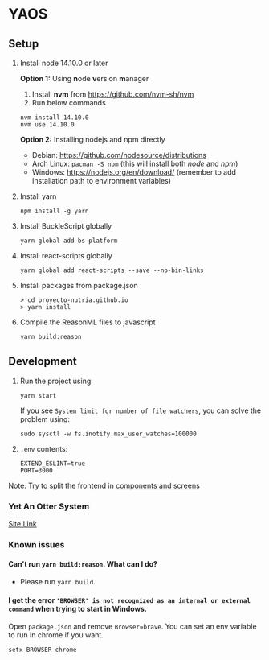 # YAOS

## Setup

1. Install node 14.10.0 or later

   **Option 1:** Using **n**ode **v**ersion **m**anager

   1. Install **nvm** from https://github.com/nvm-sh/nvm
   1. Run below commands

   ```
   nvm install 14.10.0
   nvm use 14.10.0
   ```

   **Option 2:** Installing nodejs and npm directly

   - Debian: https://github.com/nodesource/distributions
   - Arch Linux: `pacman -S npm` (this will install both _node_ and _npm_)
   - Windows: https://nodejs.org/en/download/ (remember to add installation path to environment variables)

1. Install yarn
   ```
   npm install -g yarn
   ```
1. Install BuckleScript globally
   ```
   yarn global add bs-platform
   ```
1. Install react-scripts globally
   ```
   yarn global add react-scripts --save --no-bin-links
   ```
1. Install packages from package.json
   ```shell
   > cd proyecto-nutria.github.io
   > yarn install
   ```
1. Compile the ReasonML files to javascript
   ```
   yarn build:reason
   ```

## Development

1. Run the project using:

   ```
   yarn start
   ```

   If you see `System limit for number of file watchers`, you can solve the problem using:

   ```
   sudo sysctl -w fs.inotify.max_user_watches=100000
   ```

1. `.env` contents:
   ```shell
   EXTEND_ESLINT=true
   PORT=3000
   ```

Note: Try to split the frontend in [components and screens](https://gist.github.com/chantastic/fc9e3853464dffdb1e3c)

### Yet An Otter System

[Site Link](https://proyecto-nutria.github.io/)

### Known issues

#### Can't run `yarn build:reason`. What can I do?

- Please run `yarn build`.

#### I get the error `'BROWSER' is not recognized as an internal or external command` when trying to start in Windows.

Open `package.json` and remove `Browser=brave`. You can set an env variable to run in chrome if you want.

```
setx BROWSER chrome
```